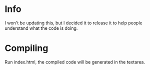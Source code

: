 # Info
I won't be updating this, but I decided it to release it to help people understand what the code is doing. 


# Compiling
Run index.html, the compiled code will be generated in the textarea.
